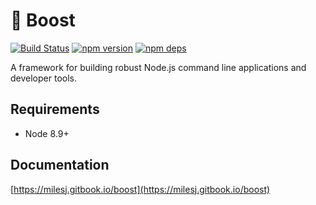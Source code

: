 # 🚀 Boost

[![Build Status](https://github.com/milesj/boost/workflows/build/badge.svg)](https://github.com/milesj/boost/actions?query=branch%3Amaster)
[![npm version](https://badge.fury.io/js/%40boost%2Fcore.svg)](https://www.npmjs.com/package/@boost/core)
[![npm deps](https://david-dm.org/milesj/boost.svg?path=packages/core)](https://www.npmjs.com/package/@boost/core)

A framework for building robust Node.js command line applications and developer tools.

## Requirements

- Node 8.9+

## Documentation

[https://milesj.gitbook.io/boost](https://milesj.gitbook.io/boost)
